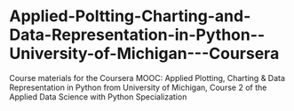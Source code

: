 # Applied-Poltting-Charting-and-Data-Representation-in-Python--University-of-Michigan---Coursera
Course materials for the Coursera MOOC: Applied Plotting, Charting &amp; Data Representation in Python from University of Michigan, Course 2 of the Applied Data Science with Python Specialization
